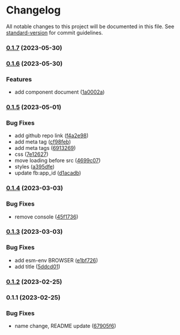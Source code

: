 # Changelog

All notable changes to this project will be documented in this file. See [standard-version](https://github.com/conventional-changelog/standard-version) for commit guidelines.

### [0.1.7](https://github.com/shinokada/srit/compare/v0.1.6...v0.1.7) (2023-05-30)

### [0.1.6](https://github.com/shinokada/srit/compare/v0.1.5...v0.1.6) (2023-05-30)

### Features

- add component document ([1a0002a](https://github.com/shinokada/srit/commit/1a0002aa38d6f3834dfbc06ad9aa918eb2538e52))

### [0.1.5](https://github.com/shinokada/srit/compare/v0.1.4...v0.1.5) (2023-05-01)

### Bug Fixes

- add github repo link ([f4a2e98](https://github.com/shinokada/srit/commit/f4a2e985dfa6d739dbec82e21bc420405cb51a57))
- add meta tag ([cf98feb](https://github.com/shinokada/srit/commit/cf98febef0547e55e696247244e13679c19682d5))
- add meta tags ([6913269](https://github.com/shinokada/srit/commit/69132691089cf63133a228b5087cdea30b0b1c59))
- css ([7e12627](https://github.com/shinokada/srit/commit/7e12627c3e8c133f123f9631e6aebeb8d647f2c9))
- move loading before src ([4699c07](https://github.com/shinokada/srit/commit/4699c076d6b3896eac21d4be989cdddd6c420f7b))
- styles ([a395dfe](https://github.com/shinokada/srit/commit/a395dfec4f6fcb12cb7bfacf76e93c5f63eee920))
- update fb:app_id ([d1acadb](https://github.com/shinokada/srit/commit/d1acadb7db07319fbc0961a5b9aa3e25f525bfcf))

### [0.1.4](https://github.com/shinokada/srit/compare/v0.1.3...v0.1.4) (2023-03-03)

### Bug Fixes

- remove console ([45f1736](https://github.com/shinokada/srit/commit/45f1736e523c0c378c46194065fdd39e48822156))

### [0.1.3](https://github.com/shinokada/srit/compare/v0.1.2...v0.1.3) (2023-03-03)

### Bug Fixes

- add esm-env BROWSER ([e1bf726](https://github.com/shinokada/srit/commit/e1bf726a3f9e8856991d4b724972e35eded22ec4))
- add title ([5ddcd01](https://github.com/shinokada/srit/commit/5ddcd012b6da0a662596d971efbbaaac177aebba))

### [0.1.2](https://github.com/shinokada/srit/compare/v0.1.1...v0.1.2) (2023-02-25)

### 0.1.1 (2023-02-25)

### Bug Fixes

- name change, README update ([67905f6](https://github.com/shinokada/srit/commit/67905f64bf6927e44a5617052ca88aa219ce43a1))

